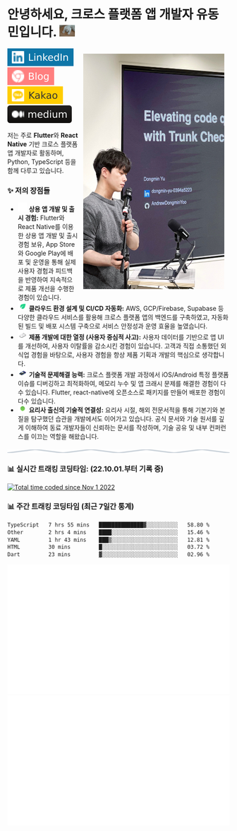 <h1> 안녕하세요, 크로스 플랫폼 앱 개발자 유동민입니다. <img src="assets/greeting-cat.gif" width="35" alt=""> </h1>
<img src="assets/presentation.jpeg" width="320" height="533" style="margin: 12px;" align="right" alt="" />

[![Linkedin Badge](assets/linked-in.svg)](https://www.linkedin.com/in/dongmin-yu-0394a5223/)
[![DevBlog Badge](assets/tistory-blog.svg)](https://cat-minzzi.tistory.com/)
[![KakaoTalk Badge](assets/kakao-talk.svg)](https://open.kakao.com/me/donminzzi)
[![Medium Badge](assets/medium.svg)](https://medium.com/@donminzzi)

저는 주로 **Flutter**와 **React Native** 기반 크로스 플랫폼 앱 개발자로 활동하며, Python, TypeScript 등을 함께 다루고 있습니다.

### ✨ **저의 장점들**

- <img src="assets/appstore.gif" width="21" alt="" /> **상용 앱 개발 및 출시 경험:** Flutter와 React Native를 이용한 상용 앱 개발 및 출시 경험 보유, App Store와 Google Play에 배포 및 운영을 통해 실제 사용자 경험과 피드백을 반영하여 지속적으로 제품 개선을 수행한 경험이 있습니다.
- <img src="assets/leaf.gif" width="21" alt="" /> **클라우드 환경 설계 및 CI/CD 자동화:** AWS, GCP/Firebase, Supabase 등 다양한 클라우드 서비스를 활용해 크로스 플랫폼 앱의 백엔드를 구축하였고, 자동화된 빌드 및 배포 시스템 구축으로 서비스 안정성과 운영 효율을 높였습니다.
- <img src="assets/mobile.gif" width="21" alt="" /> **제품 개발에 대한 열정 (사용자 중심적 사고):** 사용자 데이터를 기반으로 앱 UI를 개선하여, 사용자 이탈률을 감소시킨 경험이 있습니다. 고객과 직접 소통했던 외식업 경험을 바탕으로, 사용자 경험을 항상 제품 기획과 개발의 핵심으로 생각합니다.
- <img src="assets/runway.gif" width="21" alt="" /> **기술적 문제해결 능력:** 크로스 플랫폼 개발 과정에서 iOS/Android 특정 플랫폼 이슈를 디버깅하고 최적화하여, 메모리 누수 및 앱 크래시 문제를 해결한 경험이 다수 있습니다. Flutter, react-native에 오픈소스로 패키지를 만들어 배포한 경험이 다수 있습니다.
- <img src="assets/android.gif" width="21" alt="" /> **요리사 출신의 기술적 연결성:** 요리사 시절, 해외 전문서적을 통해 기본기와 본질을 탐구했던 습관을 개발에서도 이어가고 있습니다. 공식 문서와 기술 원서를 깊게 이해하여 동료 개발자들이 신뢰하는 문서를 작성하며, 기술 공유 및 내부 컨퍼런스를 이끄는 역할을 해왔습니다.

<img src="assets/divider.svg" style="display:block;margin:20px auto;" width="100%" height="8" align="center" alt=""/>

### 📊 실시간 트래킹 코딩타임: (22.10.01.부터 기록 중)

[![Total time coded since Nov 1 2022](https://wakatime.com/badge/user/9950e5aa-6874-4666-96a4-97dc4da0c644.svg?style=for-the-badge)](https://wakatime.com/@9950e5aa-6874-4666-96a4-97dc4da0c644)

### 📊 주간 트래킹 코딩타임 (최근 7일간 통계)

<!--START_SECTION:waka-->

```txt
TypeScript   7 hrs 55 mins   ██████████████▓░░░░░░░░░░   58.80 %
Other        2 hrs 4 mins    ████░░░░░░░░░░░░░░░░░░░░░   15.46 %
YAML         1 hr 43 mins    ███▒░░░░░░░░░░░░░░░░░░░░░   12.81 %
HTML         30 mins         █░░░░░░░░░░░░░░░░░░░░░░░░   03.72 %
Dart         23 mins         ▓░░░░░░░░░░░░░░░░░░░░░░░░   02.96 %
```

<!--END_SECTION:waka-->

<a href="https://github.com/AndrewDongminYoo/github-stats-transparent">

![ ](https://raw.githubusercontent.com/AndrewDongminYoo/github-stats-transparent/refs/heads/output/generated/overview.svg)
![ ](https://raw.githubusercontent.com/AndrewDongminYoo/github-stats-transparent/refs/heads/output/generated/languages.svg)

</a>
